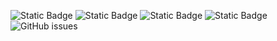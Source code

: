 ![Static Badge](https://img.shields.io/badge/blacklists-60-000000) ![Static Badge](https://img.shields.io/badge/blacklisted-2524214-cc0000) ![Static Badge](https://img.shields.io/badge/whitelisted-2244-00CC00) ![Static Badge](https://img.shields.io/badge/streaming_blacklist-28107-000000) ![GitHub issues](https://img.shields.io/github/issues/fabriziosalmi/blacklists)
